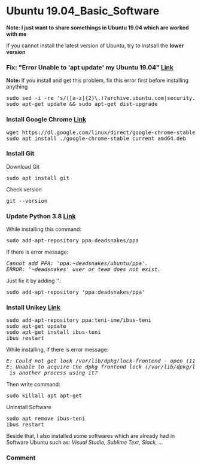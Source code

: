 # Ubuntu 19.04_Basic_Software

<strong>Note: I just want to share somethings in Ubuntu 19.04 which are worked with me</strong>
<p>If you cannot install the latest version of Ubuntu, try to instsall the <strong>lower version</strong></p>

<h3>Fix: "Error Unable to 'apt update' my Ubuntu 19.04"  <a href="https://www.digitalocean.com/community/questions/unable-to-apt-update-my-ubuntu-19-04">Link </a> 
</h3>
<p> <strong>Note: </strong>If you install and get this problem, fix this error first before installing anything</p>
<pre>sudo sed -i -re 's/([a-z]{2}\.)?archive.ubuntu.com|security.ubuntu.com/old-releases.ubuntu.com/g' /etc/apt/sources.list
sudo apt-get update && sudo apt-get dist-upgrade
</pre>

<h3>Install Google Chrome  <a href="https://linuxize.com/post/how-to-install-google-chrome-web-browser-on-ubuntu-18-04/">Link</a>
</h3>
<pre>wget https://dl.google.com/linux/direct/google-chrome-stable_current_amd64.deb
sudo apt install ./google-chrome-stable_current_amd64.deb
</pre>

<h3>Install Git</h3>
<p>Download Git</p>
<pre>sudo apt install git</pre>
<p>Check version</p>
<pre>git --version</pre>

<h3>Update Python 3.8  <a href="https://www.itsupportwale.com/blog/how-to-upgrade-to-python-3-8-on-ubuntu-18-04-lts/">Link</a>
</h3>
<p>While installing this command:</p>
<pre>sudo add-apt-repository ppa:deadsnakes/ppa</pre>
If there is error message:
<pre><i>Cannot add PPA: 'ppa:~deadsnakes/ubuntu/ppa'.
ERROR: '~deadsnakes' user or team does not exist.</i></pre>
Just fix it by adding '':
<pre>sudo add-apt-repository 'ppa:deadsnakes/ppa'</pre>   


<h3>Install Unikey <a href="https://github.com/teni-ime/ibus-teni">Link</a>
</h3> 
<pre>sudo add-apt-repository ppa:teni-ime/ibus-teni
sudo apt-get update
sudo apt-get install ibus-teni
ibus restart
</pre>                                                                                                                               
While installing, if there is error message:
<pre><i>E: Could not get lock /var/lib/dpkg/lock-frontend - open (11: Resource temporarily unavailable)  
E: Unable to acquire the dpkg frontend lock (/var/lib/dpkg/lock-frontend),   
 is another process using it?</i></pre>
<p>Then write command: </p>
<pre>sudo killall apt apt-get</pre>   
<p>Uninstall Software</p>
<pre>sudo apt remove ibus-teni
ibus restart
</pre>

<p> Beside that, I also installed some softwares which are already had in Software Ubuntu such as: 
 <i>Visual Studio, Sublime Text, Slack, ...</i>
</p>


 <h3>Comment</h3>
 
 
 
 
